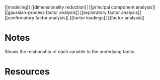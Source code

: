 [[modeling]]
[[dimensionality reduction]]
[[principal component analysis]]
[[gaussian-process factor analysis]]
[[exploratory factor analysis]]
[[confirmatory factor analysis]]
[[factor loadings]]
[[factor analysis]]

# Notes
Shows the relationship of each variable to the underlying factor. 

# Resources